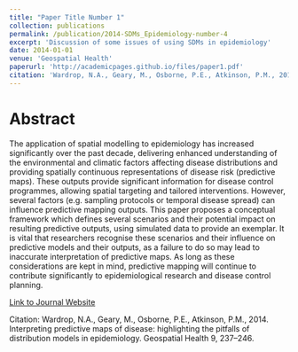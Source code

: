 ```yaml
---
title: "Paper Title Number 1"
collection: publications
permalink: /publication/2014-SDMs_Epidemiology-number-4
excerpt: 'Discussion of some issues of using SDMs in epidemiology'
date: 2014-01-01
venue: 'Geospatial Health'
paperurl: 'http://academicpages.github.io/files/paper1.pdf'
citation: 'Wardrop, N.A., Geary, M., Osborne, P.E., Atkinson, P.M., 2014. Interpreting predictive maps of disease: highlighting the pitfalls of distribution models in epidemiology. Geospatial Health 9, 237–246.   '
---
```


# Abstract

The application of spatial modelling to epidemiology has increased significantly over the past decade, delivering enhanced understanding of the environmental and climatic factors affecting disease distributions and providing spatially continuous representations of disease risk (predictive maps). These outputs provide significant information for disease control programmes, allowing spatial targeting and tailored interventions. However, several factors (e.g. sampling protocols or temporal disease spread) can influence predictive mapping outputs. This paper proposes a conceptual framework which defines several scenarios and their potential impact on resulting predictive outputs, using simulated data to provide an exemplar. It is vital that researchers recognise these scenarios and their influence on predictive models and their outputs, as a failure to do so may lead to inaccurate interpretation of predictive maps. As long as these considerations are kept in mind, predictive mapping will continue to contribute significantly to epidemiological research and disease control planning.


[Link to Journal Website](https://geospatialhealth.net/index.php/gh/article/view/397)

Citation: Wardrop, N.A., Geary, M., Osborne, P.E., Atkinson, P.M., 2014. Interpreting predictive maps of disease: highlighting the pitfalls of distribution models in epidemiology. Geospatial Health 9, 237–246.   


